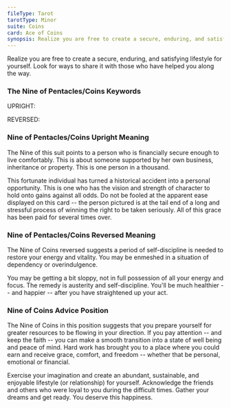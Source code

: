 ```yaml
---
fileType: Tarot
tarotType: Minor
suite: Coins
card: Ace of Coins
synopsis: Realize you are free to create a secure, enduring, and satisfying lifestyle for yourself. Look for ways to share it with those who have helped you along the way.
---
```

Realize you are free to create a secure, enduring, and satisfying lifestyle for yourself. Look for ways to share it with those who have helped you along the way.

### The Nine of Pentacles/Coins Keywords

UPRIGHT: 

REVERSED: 

### Nine of Pentacles/Coins Upright Meaning

The Nine of this suit points to a person who is financially secure enough to live comfortably. This is about someone supported by her own business, inheritance or property. This is one person in a thousand.

This fortunate individual has turned a historical accident into a personal opportunity. This is one who has the vision and strength of character to hold onto gains against all odds. Do not be fooled at the apparent ease displayed on this card -- the person pictured is at the tail end of a long and stressful process of winning the right to be taken seriously. All of this grace has been paid for several times over.

### Nine of Pentacles/Coins Reversed Meaning

The Nine of Coins reversed suggests a period of self-discipline is needed to restore your energy and vitality. You may be enmeshed in a situation of dependency or overindulgence.

You may be getting a bit sloppy, not in full possession of all your energy and focus. The remedy is austerity and self-discipline. You'll be much healthier -- and happier -- after you have straightened up your act.

### Nine of Coins Advice Position

The Nine of Coins in this position suggests that you prepare yourself for greater resources to be flowing in your direction. If you pay attention -- and keep the faith -- you can make a smooth transition into a state of well being and peace of mind. Hard work has brought you to a place where you could earn and receive grace, comfort, and freedom -- whether that be personal, emotional or financial.

Exercise your imagination and create an abundant, sustainable, and enjoyable lifestyle (or relationship) for yourself. Acknowledge the friends and others who were loyal to you during the difficult times. Gather your dreams and get ready. You deserve this happiness.

